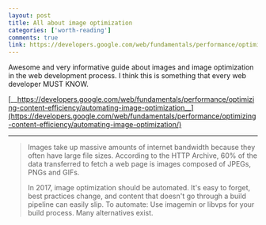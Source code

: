 ```yaml
---
layout: post
title: All about image optimization
categories: ['worth-reading']
comments: true
link: https://developers.google.com/web/fundamentals/performance/optimizing-content-efficiency/automating-image-optimization/
---
```


Awesome and very informative guide about images and image optimization in the web development process. I think this is something that every web developer MUST KNOW.

[__https://developers.google.com/web/fundamentals/performance/optimizing-content-efficiency/automating-image-optimization__](https://developers.google.com/web/fundamentals/performance/optimizing-content-efficiency/automating-image-optimization/)

___

>Images take up massive amounts of internet bandwidth because they often have large file sizes. According to the HTTP Archive, 60% of the data transferred to fetch a web page is images composed of JPEGs, PNGs and GIFs.
>
>In 2017, image optimization should be automated. It's easy to forget, best practices change, and content that doesn't go through a build pipeline can easily slip. To automate: Use imagemin or libvps for your build process. Many alternatives exist.